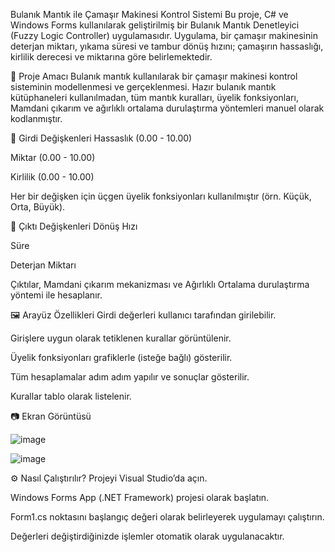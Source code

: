 Bulanık Mantık ile Çamaşır Makinesi Kontrol Sistemi
Bu proje, C# ve Windows Forms kullanılarak geliştirilmiş bir Bulanık Mantık Denetleyici (Fuzzy Logic Controller) uygulamasıdır. Uygulama, bir çamaşır makinesinin deterjan miktarı, yıkama süresi ve tambur dönüş hızını; çamaşırın hassaslığı, kirlilik derecesi ve miktarına göre belirlemektedir.

🎯 Proje Amacı
Bulanık mantık kullanılarak bir çamaşır makinesi kontrol sisteminin modellenmesi ve gerçeklenmesi. Hazır bulanık mantık kütüphaneleri kullanılmadan, tüm mantık kuralları, üyelik fonksiyonları, Mamdani çıkarım ve ağırlıklı ortalama durulaştırma yöntemleri manuel olarak kodlanmıştır.

🧩 Girdi Değişkenleri
Hassaslık (0.00 - 10.00)

Miktar (0.00 - 10.00)

Kirlilik (0.00 - 10.00)

Her bir değişken için üçgen üyelik fonksiyonları kullanılmıştır (örn. Küçük, Orta, Büyük).

🔁 Çıktı Değişkenleri
Dönüş Hızı

Süre

Deterjan Miktarı

Çıktılar, Mamdani çıkarım mekanizması ve Ağırlıklı Ortalama durulaştırma yöntemi ile hesaplanır.

🖼️ Arayüz Özellikleri
Girdi değerleri kullanıcı tarafından girilebilir.

Girişlere uygun olarak tetiklenen kurallar görüntülenir.

Üyelik fonksiyonları grafiklerle (isteğe bağlı) gösterilir.

Tüm hesaplamalar adım adım yapılır ve sonuçlar gösterilir.

Kurallar tablo olarak listelenir.

📷 Ekran Görüntüsü

![image](https://github.com/user-attachments/assets/04bca9be-7753-4f22-bfc4-030abda0eafe)

![image](https://github.com/user-attachments/assets/ac3d0eef-a106-4064-a45f-bda8283a6075)

⚙️ Nasıl Çalıştırılır?
Projeyi Visual Studio’da açın.

Windows Forms App (.NET Framework) projesi olarak başlatın.

Form1.cs noktasını başlangıç değeri olarak belirleyerek uygulamayı çalıştırın. 

Değerleri değiştirdiğinizde işlemler otomatik olarak uygulanacaktır.
